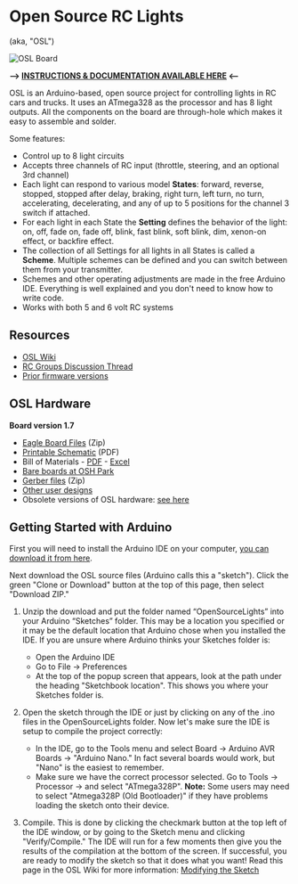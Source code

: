 # Open Source RC Lights
(aka, "OSL")

![OSL Board](http://openpanzer.org/images/osl/OSL_gh.jpg "Assembled OSL Board")

**--> [INSTRUCTIONS & DOCUMENTATION AVAILABLE HERE](http://openpanzer.org/wiki/doku.php?id=wiki:otherprojects:osl) <--**

OSL is an Arduino-based, open source project for controlling lights in RC cars and trucks. It uses an ATmega328 as the processor and has 8 light outputs. All the components on the board are through-hole which makes it easy to assemble and solder. 
 
Some features: 
  * Control up to 8 light circuits
  * Accepts three channels of RC input (throttle, steering, and an optional 3rd channel)
  * Each light can respond to various model **States**: forward, reverse, stopped, stopped after delay, braking, right turn, left turn, no turn, accelerating, decelerating, and any of up to 5 positions for the channel 3 switch if attached. 
  * For each light in each State the **Setting** defines the behavior of the light: on, off, fade on, fade off, blink, fast blink, soft blink, dim, xenon-on effect, or backfire effect.
  * The collection of all Settings for all lights in all States is called a **Scheme**. Multiple schemes can be defined and you can switch between them from your transmitter.
  * Schemes and other operating adjustments are made in the free Arduino IDE. Everything is well explained and you don't need to know how to write code.
  * Works with both 5 and 6 volt RC systems



## Resources  
  * [OSL Wiki](http://openpanzer.org/wiki/doku.php?id=wiki:otherprojects:osl)
  * [RC Groups Discussion Thread](http://www.rcgroups.com/forums/showthread.php?t=1539753)
  * [Prior firmware versions](http://www.openpanzer.org/forum/index.php?page=priorosl)



## OSL Hardware
**Board version 1.7**
  * [Eagle Board Files](http://www.openpanzer.org/downloads/osl/eagle/OpenSourceLights_v17_Eagle.zip) (Zip)
  * [Printable Schematic](http://www.openpanzer.org/downloads/osl/eagle/OpenSourceLights_v17_Schematic.pdf) (PDF)
  * Bill of Materials - [PDF](http://www.openpanzer.org/downloads/osl/bom/OpenSourceLights_BOM.pdf) - [Excel](http://www.openpanzer.org/downloads/osl/bom/OpenSourceLights_BOM.xls)
  * [Bare boards at OSH Park](https://oshpark.com/shared_projects/kmCzNipk)
  * [Gerber files](http://www.openpanzer.org/downloads/osl/eagle/OpenSourceLights_v17_Gerbers.zip) (Zip)
  * [Other user designs](http://www.openpanzer.org/forum/index.php?page=osl_other)
  * Obsolete versions of OSL hardware: [see here](http://www.openpanzer.org/forum/index.php?page=old_osl)



## Getting Started with Arduino
First you will need to install the Arduino IDE on your computer, [you can download it from here](https://www.arduino.cc/en/software).

Next download the OSL source files (Arduino calls this a "sketch"). Click the green "Clone or Download" button at the top of this page, then select "Download ZIP." 

1. Unzip the download and put the folder named “OpenSourceLights” into your Arduino “Sketches” folder. This may be a location you specified or it may be the default location that Arduino chose when you installed the IDE. If you are unsure where Arduino thinks your Sketches folder is:
   - Open the Arduino IDE
   - Go to File -> Preferences
   - At the top of the popup screen that appears, look at the path under the heading "Sketchbook location". This shows you where your Sketches folder is. 

2. Open the sketch through the IDE or just by clicking on any of the .ino files in the OpenSourceLights folder. Now let's make sure the IDE is setup to compile the project correctly:
   - In the IDE, go to the Tools menu and select Board -> Arduino AVR Boards -> "Arduino Nano." In fact several boards would work, but "Nano" is the easiest to remember.
   - Make sure we have the correct processor selected. Go to Tools -> Processor -> and select "ATmega328P". **Note:** Some users may need to select "Atmega328P (Old Bootloader)" if they have problems loading the sketch onto their device.

3. Compile. This is done by clicking the checkmark button at the top left of the IDE window, or by going to the Sketch menu and clicking "Verify/Compile." The IDE will run for a few moments then give you the results of the compilation at the bottom of the screen. If successful, you are ready to modify the sketch so that it does what you want! Read this page in the OSL Wiki for more information: [Modifying the Sketch](http://openpanzer.org/wiki/doku.php?id=wiki:otherprojects:osl:sketch)
